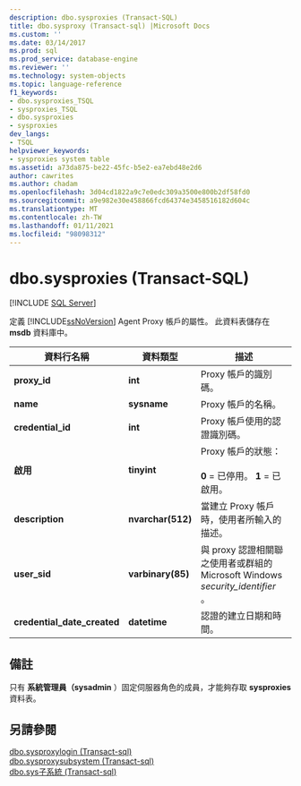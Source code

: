 ```yaml
---
description: dbo.sysproxies (Transact-SQL)
title: dbo.sysproxy (Transact-sql) |Microsoft Docs
ms.custom: ''
ms.date: 03/14/2017
ms.prod: sql
ms.prod_service: database-engine
ms.reviewer: ''
ms.technology: system-objects
ms.topic: language-reference
f1_keywords:
- dbo.sysproxies_TSQL
- sysproxies_TSQL
- dbo.sysproxies
- sysproxies
dev_langs:
- TSQL
helpviewer_keywords:
- sysproxies system table
ms.assetid: a73da875-be22-45fc-b5e2-ea7ebd48e2d6
author: cawrites
ms.author: chadam
ms.openlocfilehash: 3d04cd1822a9c7e0edc309a3500e800b2df58fd0
ms.sourcegitcommit: a9e982e30e458866fcd64374e3458516182d604c
ms.translationtype: MT
ms.contentlocale: zh-TW
ms.lasthandoff: 01/11/2021
ms.locfileid: "98098312"
---
```

# <a name="dbosysproxies-transact-sql"></a>dbo.sysproxies (Transact-SQL)
[!INCLUDE [SQL Server](../../includes/applies-to-version/sqlserver.md)]

  定義 [!INCLUDE[ssNoVersion](../../includes/ssnoversion-md.md)] Agent Proxy 帳戶的屬性。 此資料表儲存在 **msdb** 資料庫中。  
  
|資料行名稱|資料類型|描述|  
|-----------------|---------------|-----------------|  
|**proxy_id**|**int**|Proxy 帳戶的識別碼。|  
|**name**|**sysname**|Proxy 帳戶的名稱。|  
|**credential_id**|**int**|Proxy 帳戶使用的認證識別碼。|  
|**啟用**|**tinyint**|Proxy 帳戶的狀態：<br /><br /> **0** = 已停用。 **1** = 已啟用。|  
|**description**|**nvarchar(512)**|當建立 Proxy 帳戶時，使用者所輸入的描述。|  
|**user_sid**|**varbinary(85)**|與 proxy 認證相關聯之使用者或群組的 Microsoft Windows *security_identifier* 。|  
|**credential_date_created**|**datetime**|認證的建立日期和時間。|  
  
## <a name="remarks"></a>備註  
 只有 **系統管理員（sysadmin** ）固定伺服器角色的成員，才能夠存取 **sysproxies** 資料表。  
  
## <a name="see-also"></a>另請參閱  
 [dbo.sysproxylogin &#40;Transact-sql&#41;](../../relational-databases/system-tables/dbo-sysproxylogin-transact-sql.md)   
 [dbo.sysproxysubsystem &#40;Transact-sql&#41;](../../relational-databases/system-tables/dbo-sysproxysubsystem-transact-sql.md)   
 [dbo.sys子系統 &#40;Transact-sql&#41;](../../relational-databases/system-tables/dbo-syssubsystems-transact-sql.md)  
  
  
